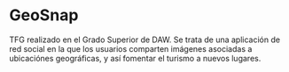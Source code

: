 # GeoSnap
TFG realizado en el Grado Superior de DAW.
Se trata de una aplicación de red social en la que los usuarios comparten imágenes asociadas a ubicaciónes geográficas, y así fomentar el turismo a nuevos lugares.
